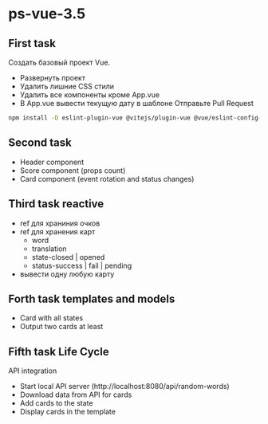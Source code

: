 # ps-vue-3.5

## First task

Создать базовый проект Vue.

- Развернуть проект
- Удалить лишние CSS стили
- Удалить все компоненты кроме App.vue
- В App.vue вывести текущую дату в шаблоне
  Отправьте Pull Request


```bash
npm install -D eslint-plugin-vue @vitejs/plugin-vue @vue/eslint-config-prettier eslint
```

## Second task
- Header component
- Score component (props count)
- Card component (event rotation and status changes)


## Third task reactive

- ref для храниния очков
- ref для хранения карт
  - word
  - translation
  - state-closed | opened
  - status-success | fail | pending
- вывести одну любую карту


## Forth task templates and models
- Card with all states
- Output two cards at least

## Fifth task Life Cycle
API integration
- Start local API server (http://localhost:8080/api/random-words)
- Download data from API for cards
- Add cards to the state
- Display cards in the template



